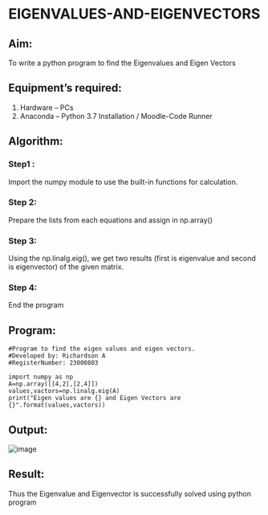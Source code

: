 # EIGENVALUES-AND-EIGENVECTORS
## Aim:
To write a python program to find the Eigenvalues and Eigen Vectors
## Equipment’s required:
1. 	Hardware – PCs
2. 	Anaconda – Python 3.7 Installation / Moodle-Code Runner
## Algorithm:
### Step1 : 
Import the numpy module to use the built-in functions for calculation.
### Step 2: 
Prepare the lists from each equations and assign in np.array()
### Step 3: 
Using the np.linalg.eig(),  we get two results (first is eigenvalue and second is eigenvector) of the given matrix.
### Step 4: 
End the program

## Program:
```
#Program to find the eigen values and eigen vectors.
#Developed by: Richardson A
#RegisterNumber: 23000803

import numpy as np
A=np.array([[4,2],[2,4]])
values,vactors=np.linalg.eig(A)
print("Eigen values are {} and Eigen Vectors are {}".format(values,vactors))
```

## Output:

![image](https://github.com/Richard01072002/EIGENVALUES-AND-EIGENVECTORS/assets/141472248/b2a57643-07ff-47d5-a146-e434c36b0df9)


## Result:
Thus the Eigenvalue and Eigenvector is successfully solved using python program
